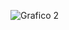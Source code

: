 ![Grafico 2](https://user-images.githubusercontent.com/121132275/222562702-348eb898-953b-4f3e-8589-fa4ff6adeb9b.png)
